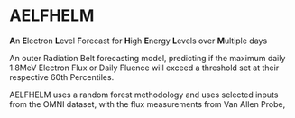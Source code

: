 # AELFHELM

**A**n **E**lectron **L**evel **F**orecast for **H**igh **E**nergy **L**evels over **M**ultiple days

An outer Radiation Belt forecasting model, predicting if the maximum daily 1.8MeV Electron Flux or Daily Fluence will exceed a threshold set at their respective 60th Percentiles.

AELFHELM uses a random forest methodology and uses selected inputs from the OMNI dataset, with the flux measurements from Van Allen Probe,
